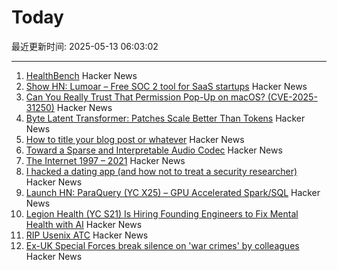 # Today

最近更新时间: 2025-05-13 06:03:02

--- 
1. [HealthBench](https://openai.com/index/healthbench/) Hacker News
2. [Show HN: Lumoar – Free SOC 2 tool for SaaS startups](https://www.lumoar.com) Hacker News
3. [Can You Really Trust That Permission Pop-Up on macOS? (CVE-2025-31250)](https://wts.dev/posts/tcc-who/) Hacker News
4. [Byte Latent Transformer: Patches Scale Better Than Tokens](https://arxiv.org/abs/2412.09871) Hacker News
5. [How to title your blog post or whatever](https://dynomight.net/titles/) Hacker News
6. [Toward a Sparse and Interpretable Audio Codec](https://arxiv.org/abs/2505.05654) Hacker News
7. [The Internet 1997 – 2021](https://www.opte.org/the-internet) Hacker News
8. [I hacked a dating app (and how not to treat a security researcher)](https://alexschapiro.com/blog/security/vulnerability/2025/04/21/startups-need-to-take-security-seriously) Hacker News
9. [Launch HN: ParaQuery (YC X25) – GPU Accelerated Spark/SQL](https://news.ycombinator.com/item?id=43964505) Hacker News
10. [Legion Health (YC S21) Is Hiring Founding Engineers to Fix Mental Health with AI](https://www.workatastartup.com/jobs/75011) Hacker News
11. [RIP Usenix ATC](https://bcantrill.dtrace.org/2025/05/11/rip-usenix-atc/) Hacker News
12. [Ex-UK Special Forces break silence on 'war crimes' by colleagues](https://www.bbc.com/news/articles/cj3j5gxgz0do) Hacker News
